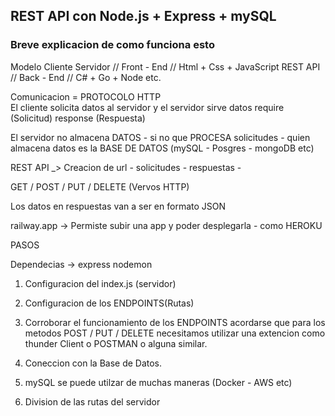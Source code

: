 ## REST API con Node.js + Express + mySQL

### Breve explicacion de como funciona esto

Modelo Cliente Servidor // Front - End // Html + Css + JavaScript
REST API // Back - End // C# + Go + Node etc.

Comunicacion = PROTOCOLO HTTP  
El cliente solicita datos al servidor  y el servidor sirve datos
require (Solicitud) response (Respuesta)

El servidor no almacena DATOS - si no que PROCESA solicitudes -  quien almacena datos es la BASE DE DATOS (mySQL - Posgres - mongoDB etc)

REST API _> Creacion de url - solicitudes - respuestas - 

GET / POST / PUT / DELETE (Vervos HTTP)

Los datos en respuestas van a ser en formato JSON 

railway.app -> Permiste subir una app y poder desplegarla - como HEROKU


PASOS

Dependecias -> express nodemon
1. Configuracion del index.js (servidor)
2. Configuracion de los ENDPOINTS(Rutas)
3. Corroborar el funcionamiento de los ENDPOINTS
acordarse que para los metodos POST / PUT / DELETE
necesitamos utilizar una extencion como thunder Client
o POSTMAN o alguna similar.

4. Coneccion con la Base de Datos.
5. mySQL se puede utilzar de muchas maneras (Docker - AWS etc)

6. Division de las rutas del servidor